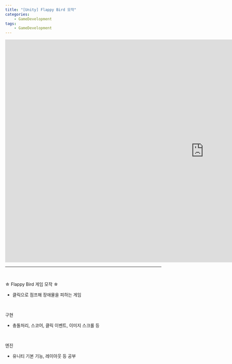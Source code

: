 ```yaml
---
title: "[Unity] Flappy Bird 모작"
categories:
    - GameDevelopment
tags:
    - GameDevelopment
---
```


<iframe width="1280" height="720" src="https://www.youtube.com/embed/rGa0B5V9gjE" title="YouTube video player" frameborder="0" allow="accelerometer; autoplay; clipboard-write; encrypted-media; gyroscope; picture-in-picture" allowfullscreen></iframe>

---

<br>

☆ Flappy Bird 게임 모작 ☆
- 클릭으로 점프해 장애물을 피하는 게임

<br>

구현
- 충돌처리, 스코어, 클릭 이벤트, 이미지 스크롤 등

<br>

엔진
- 유니티 기본 기능, 레이아웃 등 공부

